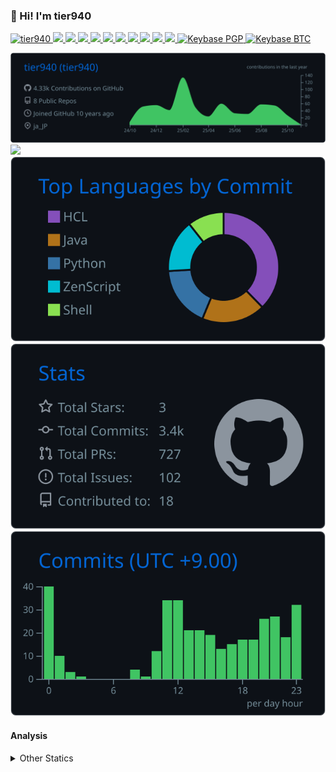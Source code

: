 ### 👋 Hi! I'm tier940

<p align="left"> 
  <a href="https://github.com/tier940/tier940/">
    <img src="https://komarev.com/ghpvc/?username=tier940" alt="tier940" />
  </a>
  <a href="http://twitter.com/tier940">
    <img height="20" src="https://img.shields.io/twitter/follow/tier940?label=Twitter&logo=twitter&style=flat" />
  </a>
  <a href="https://github.com/tier940">
    <img height="20" src="https://img.shields.io/github/followers/tier940?label=follow&logo=github&style=flat" />
  </a>
  <a href="https://www.reddit.com/user/tier940">
    <img height="20" src="https://img.shields.io/reddit/user-karma/combined/tier940?label=Reddit&logo=reddit&style=flat" />
  </a>
  <a href="https://stackoverflow.com/users/17317833/tier940">
    <img height="20" src="https://img.shields.io/stackexchange/stackoverflow/r/17317833?label=StackOverflow&logo=stack-overflow&style=flat" />
  </a>
  <a href="https://zenn.dev/tier940">
    <img height="20" src="https://zenn.badge.nikaera.com/s/tier940/likes" />
  </a>
  <a href="https://zenn.dev/tier940">
    <img height="20" src="https://zenn.badge.nikaera.com/s/tier940/followers" />
  </a>
  <a href="https://zenn.dev/tier940">
    <img height="20" src="https://zenn.badge.nikaera.com/s/tier940/articles" />
  </a>
  <a href="http://qiita.com/tier940">
    <img height="20" src="https://qiita-badge.apiapi.app/s/tier940/posts.svg" />
  </a>
  <a href="http://qiita.com/tier940">
    <img height="20" src="https://qiita-badge.apiapi.app/s/tier940/contributions.svg" />
  </a>
  <a href="https://github.com/tier940/tier940/">
    <img height="20" src="https://github.com/tier940/tier940/actions/workflows/main.yml/badge.svg" />
  </a>
  <a href="https://keybase.io/tier940">
    <img alt="Keybase PGP" src="https://img.shields.io/keybase/pgp/tier940">
  </a>
  <a href="https://keybase.io/tier940">
    <img alt="Keybase BTC" src="https://img.shields.io/keybase/btc/tier940">
  </a>
</p>

[![](https://raw.githubusercontent.com/tier940/tier940/main/profile-summary-card-output/github_dark/0-profile-details.svg)](https://github.com/vn7n24fzkq/github-profile-summary-cards)
[![](https://raw.githubusercontent.com/tier940/tier940/main/profile-summary-card-output/github_dark/1-repos-per-language.svg)](https://github.com/vn7n24fzkq/github-profile-summary-cards) [![](https://raw.githubusercontent.com/tier940/tier940/main/profile-summary-card-output/github_dark/2-most-commit-language.svg)](https://github.com/vn7n24fzkq/github-profile-summary-cards)
[![](https://raw.githubusercontent.com/tier940/tier940/main/profile-summary-card-output/github_dark/3-stats.svg)](https://github.com/vn7n24fzkq/github-profile-summary-cards) [![](https://raw.githubusercontent.com/tier940/tier940/main/profile-summary-card-output/github_dark/4-productive-time.svg)](https://github.com/vn7n24fzkq/github-profile-summary-cards)


#### Analysis
<!-- <img height="150" src="https://github.com/tier940/tier940/blob/master/images/stat.svg" alt="Alternative Text"/> -->

<details>
  <summary>Other Statics</summary>
  <!--START_SECTION:waka-->
![Code Time](http://img.shields.io/badge/Code%20Time-4%2C480%20hrs%2059%20mins-blue)

**🐱 My GitHub Data** 

> 📦 35.4 kB Used in GitHub's Storage 
 > 
> 💼 Opted to Hire
 > 
> 📜 8 Public Repositories 
 > 
> 🔑 5 Private Repositories 
 > 
**I'm an Early 🐤** 

```text
🌞 Morning                3049 commits        ████░░░░░░░░░░░░░░░░░░░░░   16.68 % 
🌆 Daytime                6565 commits        █████████░░░░░░░░░░░░░░░░   35.91 % 
🌃 Evening                6747 commits        █████████░░░░░░░░░░░░░░░░   36.91 % 
🌙 Night                  1921 commits        ███░░░░░░░░░░░░░░░░░░░░░░   10.51 % 
```
📅 **I'm Most Productive on Sunday** 

```text
Monday                   1863 commits        ███░░░░░░░░░░░░░░░░░░░░░░   10.19 % 
Tuesday                  2954 commits        ████░░░░░░░░░░░░░░░░░░░░░   16.16 % 
Wednesday                2307 commits        ███░░░░░░░░░░░░░░░░░░░░░░   12.62 % 
Thursday                 1834 commits        ███░░░░░░░░░░░░░░░░░░░░░░   10.03 % 
Friday                   2574 commits        ████░░░░░░░░░░░░░░░░░░░░░   14.08 % 
Saturday                 3367 commits        █████░░░░░░░░░░░░░░░░░░░░   18.42 % 
Sunday                   3383 commits        █████░░░░░░░░░░░░░░░░░░░░   18.50 % 
```


📊 **This Week I Spent My Time On** 

```text
🕑︎ Time Zone: Asia/Tokyo

💬 Programming Languages: 
Other                    25 hrs 54 mins      ██████████████████████░░░   86.36 % 
Java                     1 hr 56 mins        ██░░░░░░░░░░░░░░░░░░░░░░░   06.49 % 
Markdown                 1 hr 18 mins        █░░░░░░░░░░░░░░░░░░░░░░░░   04.34 % 
JSON                     11 mins             ░░░░░░░░░░░░░░░░░░░░░░░░░   00.66 % 
YAML                     10 mins             ░░░░░░░░░░░░░░░░░░░░░░░░░   00.58 % 

🔥 Editors: 
Edge                     25 hrs 41 mins      █████████████████████░░░░   85.62 % 
IntelliJ IDEA            2 hrs 38 mins       ██░░░░░░░░░░░░░░░░░░░░░░░   08.83 % 
VS Code                  1 hr 39 mins        █░░░░░░░░░░░░░░░░░░░░░░░░   05.55 % 

💻 Operating System: 
Windows                  29 hrs 23 mins      ████████████████████████░   97.97 % 
Mac                      35 mins             ░░░░░░░░░░░░░░░░░░░░░░░░░   01.95 % 
Linux                    1 min               ░░░░░░░░░░░░░░░░░░░░░░░░░   00.08 % 
```

**I Mostly Code in Java** 

```text
Java                     16 repos            █████████████░░░░░░░░░░░░   51.61 % 
ZenScript                3 repos             ██░░░░░░░░░░░░░░░░░░░░░░░   09.68 % 
Shell                    2 repos             ██░░░░░░░░░░░░░░░░░░░░░░░   06.45 % 
Python                   2 repos             ██░░░░░░░░░░░░░░░░░░░░░░░   06.45 % 
HTML                     1 repo              █░░░░░░░░░░░░░░░░░░░░░░░░   03.23 % 
```



**Timeline**

![Lines of Code chart](https://raw.githubusercontent.com/tier940/tier940/main/assets/bar_graph.png)


 Last Updated on 19/09/2024 00:34:16 UTC
<!--END_SECTION:waka-->
</details>
